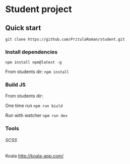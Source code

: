 # Student project


## Quick start
`git clone https://github.com/PritulaRoman/student.git`

### Install dependencies
`npm install npm@latest -g`

From students dir:
`npm install`


### Build JS
From students dir:

One time run
`npm run biuld`

Run with watcher
`npm run dev`


### Tools
###### SCSS
Koala http://koala-app.com/

